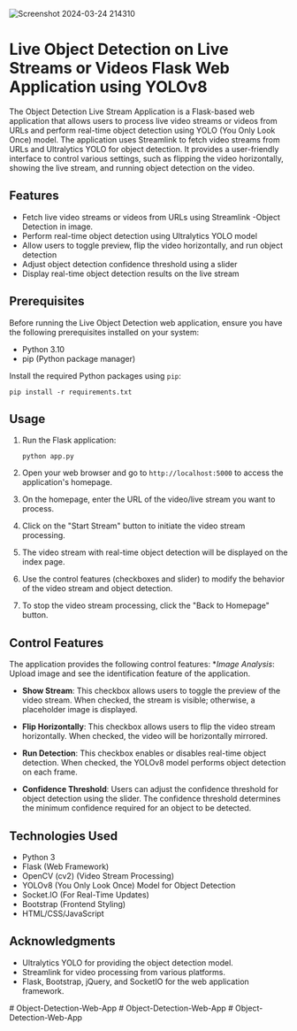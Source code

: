 ![Screenshot 2024-03-24 214310](https://github.com/DhruvTyagi18/Object-Detection-Web-App/assets/92265404/cd4cf5fc-b40a-4336-8742-384dcb44df79)


# Live Object Detection on Live Streams or Videos Flask Web Application using YOLOv8

The Object Detection Live Stream Application is a Flask-based web application that allows users to process live video streams or videos from URLs and perform real-time object detection using YOLO (You Only Look Once) model. The application uses Streamlink to fetch video streams from URLs and Ultralytics YOLO for object detection. It provides a user-friendly interface to control various settings, such as flipping the video horizontally, showing the live stream, and running object detection on the video.


## Features

- Fetch live video streams or videos from URLs using Streamlink
-Object Detection in image.
- Perform real-time object detection using Ultralytics YOLO model
- Allow users to toggle preview, flip the video horizontally, and run object detection
- Adjust object detection confidence threshold using a slider
- Display real-time object detection results on the live stream


## Prerequisites

Before running the Live Object Detection web application, ensure you have the following prerequisites installed on your system:

- Python 3.10
- pip (Python package manager)


Install the required Python packages using `pip`:

   ```
   pip install -r requirements.txt
   ```

## Usage

1. Run the Flask application:

   ```
   python app.py
   ```

2. Open your web browser and go to `http://localhost:5000` to access the application's homepage.

3. On the homepage, enter the URL of the video/live stream you want to process.

4. Click on the "Start Stream" button to initiate the video stream processing.

5. The video stream with real-time object detection will be displayed on the index page.

6. Use the control features (checkboxes and slider) to modify the behavior of the video stream and object detection.

7. To stop the video stream processing, click the "Back to Homepage" button.


## Control Features

The application provides the following control features:
 **Image Analysis*: Upload image and see the identification feature of the application.

- **Show Stream**: This checkbox allows users to toggle the preview of the video stream. When checked, the stream is visible; otherwise, a placeholder image is displayed.

- **Flip Horizontally**: This checkbox allows users to flip the video stream horizontally. When checked, the video will be horizontally mirrored.

- **Run Detection**: This checkbox enables or disables real-time object detection. When checked, the YOLOv8 model performs object detection on each frame.

- **Confidence Threshold**: Users can adjust the confidence threshold for object detection using the slider. The confidence threshold determines the minimum confidence required for an object to be detected.

## Technologies Used

- Python 3
- Flask (Web Framework)
- OpenCV (cv2) (Video Stream Processing)
- YOLOv8 (You Only Look Once) Model for Object Detection
- Socket.IO (For Real-Time Updates)
- Bootstrap (Frontend Styling)
- HTML/CSS/JavaScript


## Acknowledgments

- Ultralytics YOLO for providing the object detection model.
- Streamlink for video processing from various platforms.
- Flask, Bootstrap, jQuery, and SocketIO for the web application framework.

#   O b j e c t - D e t e c t i o n - W e b - A p p 
 
 #   O b j e c t - D e t e c t i o n - W e b - A p p 
 
 
#   O b j e c t - D e t e c t i o n - W e b - A p p 
 
 
